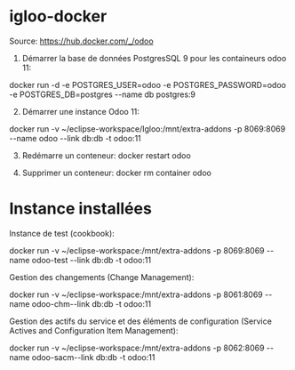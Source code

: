 # igloo-docker

Source: https://hub.docker.com/_/odoo

1. Démarrer la base de données PostgresSQL 9 pour les containeurs odoo 11:

docker run -d -e POSTGRES_USER=odoo -e POSTGRES_PASSWORD=odoo -e POSTGRES_DB=postgres --name db postgres:9

2. Démarrer une instance Odoo 11:

docker run -v ~/eclipse-workspace/Igloo:/mnt/extra-addons -p 8069:8069 --name odoo --link db:db -t odoo:11

3. Redémarre un conteneur:
docker restart odoo

4. Supprimer un conteneur:
docker rm container odoo

# Instance installées

Instance de test
(cookbook):

docker run -v ~/eclipse-workspace:/mnt/extra-addons -p 8069:8069 --name odoo-test --link db:db -t odoo:11

Gestion des changements
(Change Management):

docker run -v ~/eclipse-workspace:/mnt/extra-addons -p 8061:8069 --name odoo-chm--link db:db -t odoo:11

Gestion des actifs du service et des éléments de configuration
(Service Actives and Configuration Item Management):

docker run -v ~/eclipse-workspace:/mnt/extra-addons -p 8062:8069 --name odoo-sacm--link db:db -t odoo:11




